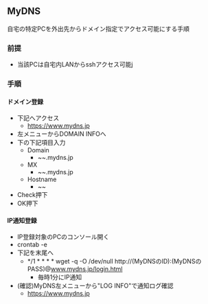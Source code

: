 ## MyDNS

自宅の特定PCを外出先からドメイン指定でアクセス可能にする手順

### 前提

* 当該PCは自宅内LANからsshアクセス可能j

### 手順

#### ドメイン登録

* 下記へアクセス
  * https://www.mydns.jp
* 左メニューからDOMAIN INFOへ
* 下の下記項目入力
  * Domain
    * ~~.mydns.jp
  * MX
    * ~~.mydns.jp
  * Hostname
    * ~~
* Check押下
* OK押下

#### IP通知登録

* IP登録対象のPCのコンソール開く
* crontab -e
* 下記を末尾へ
  * */1  * * * * wget -q -O /dev/null http://(MyDNSのID):(MyDNSのPASS)@www.mydns.jp/login.html
    * 毎時1分にIP通知
* (確認)MyDNS左メニューから"LOG INFO"で通知ログ確認
  * https://www.mydns.jp